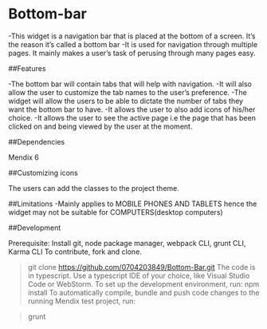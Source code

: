 # Bottom-bar
-This widget is a navigation bar that is placed at the bottom of a screen. It’s  the reason it’s called a bottom bar
-It is used for navigation through multiple pages. It mainly makes a user’s task of perusing through many pages easy.


##Features
 
-The bottom bar will contain tabs that will help with navigation.
-It will also allow the user to customize the tab names to the user’s preference.
-The widget will allow the users to be able to dictate the number of tabs they want 
the bottom bar to have.
-It allows the user to also add icons of his/her choice.
-It allows  the user to see the active page i.e the page that  has been clicked on and being viewed 
by the user at the moment.


##Dependencies

Mendix 6

##Customizing icons

The users can add the classes to the project theme.

##Limitations
-Mainly applies to MOBILE PHONES AND TABLETS  hence the widget may  not be suitable for COMPUTERS(desktop computers)

##Development

Prerequisite: Install git, node package manager, webpack CLI, grunt CLI, Karma CLI
To contribute, fork and clone.
> git clone https://github.com/0704203849/Bottom-Bar.git
The code is in typescript. Use a typescript IDE of your choice, like Visual Studio Code or WebStorm.
To set up the development environment, run:
> npm install
To automatically compile, bundle and push code changes to the running Mendix test project, run:

> grunt






